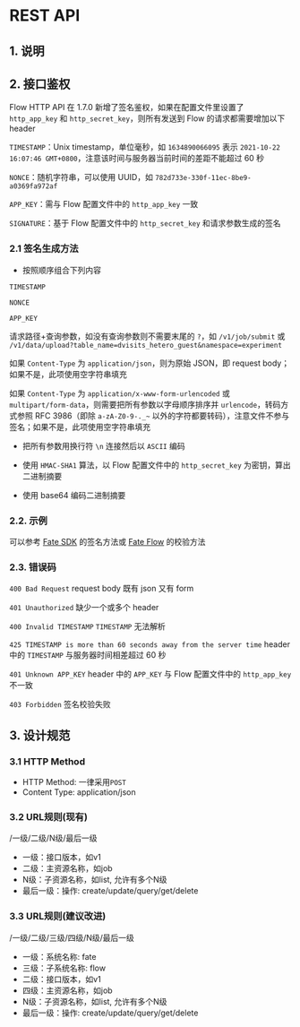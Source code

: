 # REST API

## 1. 说明

## 2. 接口鉴权

Flow HTTP API 在 1.7.0 新增了签名鉴权，如果在配置文件里设置了 `http_app_key` 和 `http_secret_key`，则所有发送到 Flow 的请求都需要增加以下 header

`TIMESTAMP`：Unix timestamp，单位毫秒，如 `1634890066095` 表示 `2021-10-22 16:07:46 GMT+0800`，注意该时间与服务器当前时间的差距不能超过 60 秒

`NONCE`：随机字符串，可以使用 UUID，如 `782d733e-330f-11ec-8be9-a0369fa972af`

`APP_KEY`：需与 Flow 配置文件中的 `http_app_key` 一致

`SIGNATURE`：基于 Flow 配置文件中的 `http_secret_key` 和请求参数生成的签名

### 2.1 签名生成方法

- 按照顺序组合下列内容

`TIMESTAMP`

`NONCE`

`APP_KEY`

请求路径+查询参数，如没有查询参数则不需要末尾的 `?`，如 `/v1/job/submit` 或 `/v1/data/upload?table_name=dvisits_hetero_guest&namespace=experiment`

如果 `Content-Type` 为 `application/json`，则为原始 JSON，即 request body；如果不是，此项使用空字符串填充

如果 `Content-Type` 为 `application/x-www-form-urlencoded` 或 `multipart/form-data`，则需要把所有参数以字母顺序排序并 `urlencode`，转码方式参照 RFC 3986（即除 `a-zA-Z0-9-._~` 以外的字符都要转码），注意文件不参与签名；如果不是，此项使用空字符串填充

- 把所有参数用换行符 `\n` 连接然后以 `ASCII` 编码

- 使用 `HMAC-SHA1` 算法，以 Flow 配置文件中的 `http_secret_key` 为密钥，算出二进制摘要

- 使用 base64 编码二进制摘要

### 2.2. 示例

可以参考 [Fate SDK](https://github.com/FederatedAI/FATE/blob/develop-1.7/python/fate_client/flow_sdk/client/base.py#L63) 的签名方法或 [Fate Flow](https://github.com/FederatedAI/FATE-Flow/blob/develop-1.7.0/python/fate_flow/apps/__init__.py#L104) 的校验方法

### 2.3. 错误码

`400 Bad Request` request body 既有 json 又有 form

`401 Unauthorized` 缺少一个或多个 header

`400 Invalid TIMESTAMP` `TIMESTAMP` 无法解析

`425 TIMESTAMP is more than 60 seconds away from the server time` header 中的 `TIMESTAMP` 与服务器时间相差超过 60 秒

`401 Unknown APP_KEY` header 中的 `APP_KEY` 与 Flow 配置文件中的 `http_app_key` 不一致

`403 Forbidden` 签名校验失败

## 3. 设计规范

### 3.1 HTTP Method

- HTTP Method: 一律采用`POST`
- Content Type: application/json

### 3.2 URL规则(现有)

/一级/二级/N级/最后一级

- 一级：接口版本，如v1
- 二级：主资源名称，如job
- N级：子资源名称，如list, 允许有多个N级
- 最后一级：操作: create/update/query/get/delete

### 3.3 URL规则(建议改进)

/一级/二级/三级/四级/N级/最后一级

- 一级：系统名称: fate
- 三级：子系统名称: flow
- 二级：接口版本，如v1
- 四级：主资源名称，如job
- N级：子资源名称，如list, 允许有多个N级
- 最后一级：操作: create/update/query/get/delete
